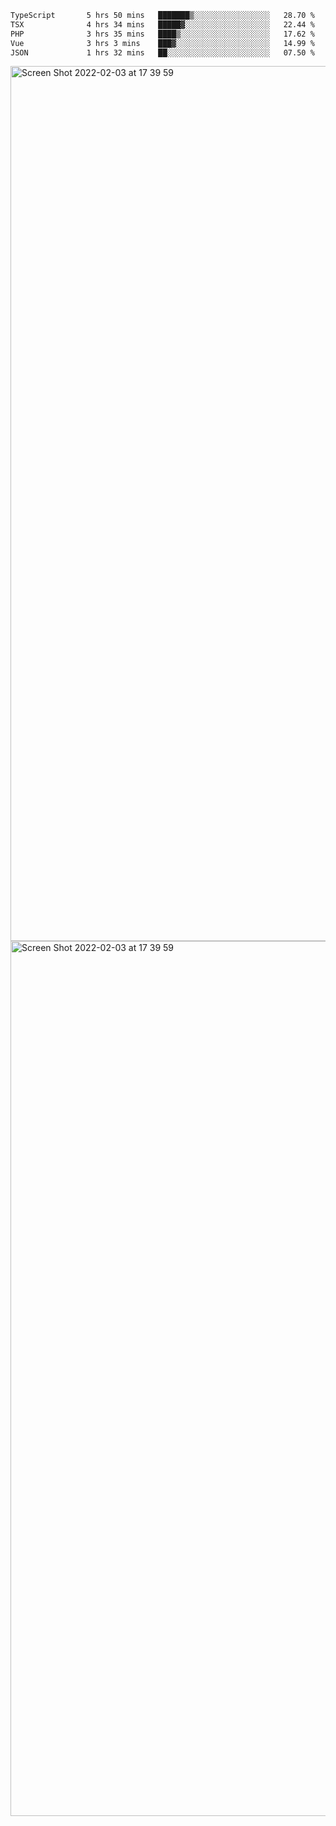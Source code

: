 <!--START_SECTION:waka-->

```txt
TypeScript       5 hrs 50 mins   ███████▒░░░░░░░░░░░░░░░░░   28.70 %
TSX              4 hrs 34 mins   █████▓░░░░░░░░░░░░░░░░░░░   22.44 %
PHP              3 hrs 35 mins   ████▒░░░░░░░░░░░░░░░░░░░░   17.62 %
Vue              3 hrs 3 mins    ███▓░░░░░░░░░░░░░░░░░░░░░   14.99 %
JSON             1 hrs 32 mins   ██░░░░░░░░░░░░░░░░░░░░░░░   07.50 %
```

<!--END_SECTION:waka-->

<img width="1400" alt="Screen Shot 2022-02-03 at 17 39 59" src="https://user-images.githubusercontent.com/45716542/152387304-f2b60485-53a6-4f4b-a818-5cefb1b0c0ae.png">
<img width="1400" alt="Screen Shot 2022-02-03 at 17 39 59" src="https://user-images.githubusercontent.com/45716542/152387273-ea5cdf21-2a45-44da-8bef-00c1763b1d42.png">
